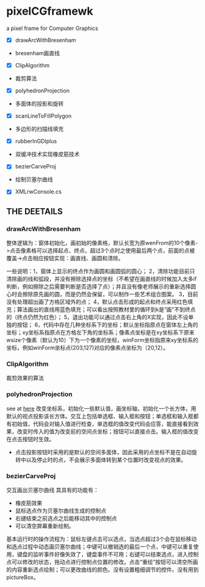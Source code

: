 # pixelCGframewk
a pixel frame for Computer Graphics


- [x] drawArcWithBresenham
- bresenham画直线
- [x] ClipAlgorithm 
- 裁剪算法
- [x] polyhedronProjection
- 多面体的投影和旋转
- [x] scanLineToFillPolygon
- 多边形的扫描线填充
- [x] rubberInGDIplus
- 双缓冲技术实现橡皮筋技术
- [x] bezierCarveProj
- 绘制贝塞尔曲线

-[x] XMLrwConsole.cs

## THE DEETAILS
### drawArcWithBresenham

整体逻辑为：窗体初始化，画初始的像素格，默认长宽为原wenFrom的10个像素->点击像素格可以选择起点、终点，超过3个点时之使用最后两个点，前面的点被覆盖->点击相应按钮实现：画直线、画圆和清除。

一些说明：1，窗体上显示的终点作为画圆和画圆弧的圆心；
2，清除功能目前只清除画的线和弧段，并没有擦除选择点的坐标（不希望在画直线的时候加入太多if判断，例如擦除之后需要判断是否选择了点）；并且没有像老师展示的重新选择圆心时会擦除原先画的圆，而是仍然会保留，可以制作一些艺术组合图案。
3，目前没有处理超出画了方格区域外的点；
4，默认点击形成的起点和终点采用红色填充；算法画出的直线用蓝色填充；可以看出按照教材里的循环到k是“画”不到终点的（终点仍然为红色）；
5，退出功能可以通过点击右上角的X实现，因此不设单独的按钮；
6，代码中存在几种坐标系下的坐标；默认坐标指原点在窗体左上角的坐标；xy坐标系指原点在方格左下角的坐标系；像素点坐标是在xy坐标系下原来wsize个像素（默认为10）下为一个像素的坐标，winForm坐标指原来xy坐标系的坐标，例如winForm坐标点(203,127)对应的像素点坐标为（20,12）。

### ClipAlgorithm 
裁剪效果的算法
### polyhedronProjection
see at [here](https://github.com/QLWeilcf/pixelCGframewk/blob/master/polyhedronProjection/readme.md)
改变坐标系，初始化一些默认值，画坐标轴，初始化一个长方体，用默认的视点投影该长方体。交互上包括单选框、输入框和按钮；单选框和输入框都有初始值，代码会对输入值进行检查，单选框的值改变代码会应答，能直接看到效果，改变时传入的值为改变前的空间点坐标；按钮可以直接点击。输入框的值改变在点击按钮时生效。
-  点击投影按钮时采用的是默认的空间多面体，因此采用的点坐标不是在自动旋转中以及停止时的点，不会展示多面体转到某个位置时改变视点的效果。

### bezierCarveProj

交互画出贝塞尔曲线
其具有的功能有：

- 橡皮筋效果
- 鼠标选点作为贝塞尔曲线生成的控制点
- 右键结束之前选点之后能移动其中的控制点
- 可以清空屏幕重新绘制。

基本运行时的操作流程为：鼠标左键点击可以选点，当选点超过3个会在鼠标移动和选点过程中动态画贝塞尔曲线；中键可以撤销选的最后一个点，中键可以重复使用，键盘的监听事件好像失效了，键盘事件不可用；右键可以结束选点，进入控制点可以修改的状态，拖动点进行控制点位置的修改。点击“重绘”按钮可以清空所画的内容重新选点绘制；可以更改曲线的颜色。没有设置粗细调节的控件。没有用到pictureBox。

